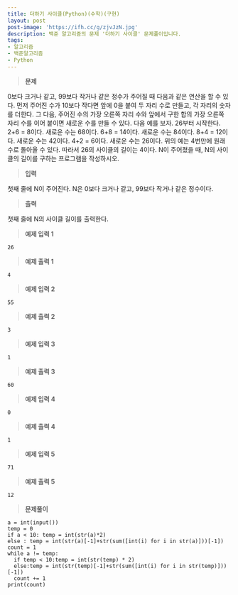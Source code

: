 ```yaml
---
title: 더하기 사이클(Python)(수학)(구현)
layout: post
post-image: 'https://ifh.cc/g/zjvJzN.jpg'
description: 백준 알고리즘의 문제 '더하기 사이클' 문제풀이입니다.
tags:
- 알고리즘
- 백준알고리즘
- Python
---
```



>**문제**

0보다 크거나 같고, 99보다 작거나 같은 정수가 주어질 때 다음과 같은 연산을 할 수 있다. 먼저 주어진 수가 10보다 작다면 앞에 0을 붙여 두 자리 수로 만들고, 각 자리의 숫자를 더한다. 그 다음, 주어진 수의 가장 오른쪽 자리 수와 앞에서 구한 합의 가장 오른쪽 자리 수를 이어 붙이면 새로운 수를 만들 수 있다. 다음 예를 보자.
26부터 시작한다. 2+6 = 8이다. 새로운 수는 68이다. 6+8 = 14이다. 새로운 수는 84이다. 8+4 = 12이다. 새로운 수는 42이다. 4+2 = 6이다. 새로운 수는 26이다.
위의 예는 4번만에 원래 수로 돌아올 수 있다. 따라서 26의 사이클의 길이는 4이다.
N이 주어졌을 때, N의 사이클의 길이를 구하는 프로그램을 작성하시오.

>**입력**

첫째 줄에 N이 주어진다. N은 0보다 크거나 같고, 99보다 작거나 같은 정수이다.

>**출력**

첫째 줄에 N의 사이클 길이를 출력한다.

>**예제 입력 1**

	26

>**예제 출력 1**

	4

>**예제 입력 2**

	55

>**예제 출력 2**

	3

>**예제 입력 3**

	1

>**예제 출력 3**

	60

>**예제 입력 4**

	0

>**예제 출력 4**

	1

>**예제 입력 5**

	71

>**예제 출력 5**

	12

>**문제풀이**

	a = int(input())
	temp = 0
	if a < 10: temp = int(str(a)*2)
	else : temp = int(str(a)[-1]+str(sum([int(i) for i in str(a)]))[-1])
	count = 1
	while a != temp:
	  if temp < 10:temp = int(str(temp) * 2)
	  else:temp = int(str(temp)[-1]+str(sum([int(i) for i in str(temp)]))[-1])
	  count += 1
	print(count)
